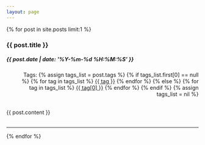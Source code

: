 ```yaml
---
layout: page
---
```


{% for post in site.posts limit:1 %}
<div id="entry-content">
  <h3>{{ post.title }}</h3>
  <h5>{{ post.date | date: '%Y-%m-%d %H:%M:%S' }}</h5>
  <ul style="text-align: right;" class="ul-none">
    <li style="display:inline-block;">Tags:</li>
    {% assign tags_list = post.tags %}
    {% if tags_list.first[0] == null %}
      {% for tag in tags_list %} 
        <li style="display:inline-block;"><a href="{{ BASE_PATH }}{{ site.path.tags }}#{{ tag }}-ref">{{ tag }}</a></li>
      {% endfor %}
    {% else %}
      {% for tag in tags_list %} 
        <li style="display:inline-block;"><a href="{{ BASE_PATH }}{{ site.path.tags }}#{{ tag[0] }}-ref">{{ tag[0] }}</a></li>
      {% endfor %}
    {% endif %}
    {% assign tags_list = nil %}
  </ul>
  <br/>
  <div id="entry-body">{{ post.content }}</div>
  <br/>
</div>
<hr/>
{% endfor %}


